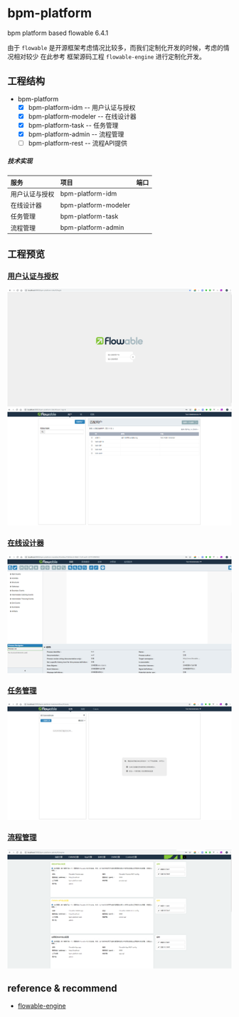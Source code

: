 # bpm-platform

bpm platform based flowable 6.4.1

由于 `flowable` 是开源框架考虑情况比较多，而我们定制化开发的时候，考虑的情况相对较少
在此参考 框架源码工程 `flowable-engine` 进行定制化开发。

## 工程结构

- bpm-platform
   - [x] bpm-platform-idm     -- 用户认证与授权
   - [x] bpm-platform-modeler -- 在线设计器
   - [x] bpm-platform-task    -- 任务管理
   - [x] bpm-platform-admin   -- 流程管理
   - [ ] bpm-platform-rest    -- 流程API提供

#####  技术实现    

| 服务    | 项目    |  端口 |
|:----------|:--------------------------|  :----  |
| 用户认证与授权    | bpm-platform-idm   |      | 8080  |
| 在线设计器    | bpm-platform-modeler |        | 8888  |
| 任务管理    | bpm-platform-task |           | 9999  |
| 流程管理    | bpm-platform-admin |      | 9988  |


## 工程预览

### [用户认证与授权](http://localhost:8080/bpm-platform-idm/#/login)
![用户认证与授权](docs/images/idm.png)  
![用户认证与授权](docs/images/idm-ps.png)  

### [在线设计器](http://localhost:8888/bpm-platform-modeler/#/processes)
![在线设计器](docs/images/modeler.png)  

### [任务管理](http://localhost:9999/bpm-platform-task/#/)
![任务管理](docs/images/task.png)  

### [流程管理](http://localhost:9988/bpm-platform-admin/#/engine)
![流程管理](docs/images/admin.png)  


## reference & recommend
- [flowable-engine](https://github.com/flowable/flowable-engine)
